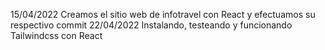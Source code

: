 15/04/2022 Creamos el sitio web de infotravel con React y efectuamos su respectivo commit 
22/04/2022 Instalando, testeando y funcionando Tailwindcss con React 
